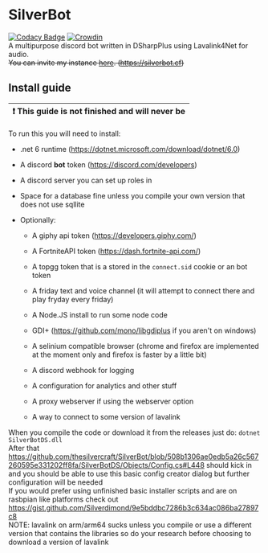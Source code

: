 # SilverBot

[![Codacy Badge](https://api.codacy.com/project/badge/Grade/f1f2a69af2b341238cd40b2f54684095)](https://app.codacy.com/gh/thesilvercraft/SilverBot?utm_source=github.com&utm_medium=referral&utm_content=thesilvercraft/SilverBot&utm_campaign=Badge_Grade_Settings)
[![Crowdin](https://badges.crowdin.net/silverbot/localized.svg)](https://crowdin.com/project/silverbot)  
A multipurpose discord bot written in DSharpPlus using Lavalink4Net for audio.  
~~You can invite my instance [here](https://discord.com/api/oauth2/authorize?client_id=702445582559739976&permissions=1278602326&scope=bot%20applications.commands).
(<https://silverbot.cf>)~~ 
## Install guide
| :exclamation: This guide is not finished and will never be|
|-----------------------------------------------------------|

To run this you will need to install:

-   .net 6 runtime (<https://dotnet.microsoft.com/download/dotnet/6.0>)

-   A discord **bot** token (<https://discord.com/developers>)

-   A discord server you can set up roles in

-   Space for a database fine unless you compile your own version that does not use sqllite



-   Optionally:

    -   A giphy api token (<https://developers.giphy.com/>)

    -   A FortniteAPI token (<https://dash.fortnite-api.com/>)

    -   A topgg token that is a stored in the `connect.sid` cookie or an bot token

    -   A friday text and voice channel (it will attempt to connect there and play fryday every friday)

    -   A Node.JS install to run some node code
    
    -   GDI+ (<https://github.com/mono/libgdiplus> if you aren't on windows)

    -   A selinium compatible browser (chrome and firefox are implemented at the moment only and firefox is faster by a little bit)
    
    -   A discord webhook for logging

    -   A configuration for analytics and other stuff
    -   A proxy webserver if using the webserver option
    -   A way to connect to some version of lavalink

When you compile the code or download it from the releases just do:
`dotnet SilverBotDS.dll`  
After that https://github.com/thesilvercraft/SilverBot/blob/508b1306ae0edb5a26c567260595e331202ff8fa/SilverBotDS/Objects/Config.cs#L448 should kick in and you should be able to use this basic config creator dialog but further configuration will be needed  
If you would prefer using unfinished basic installer scripts and are on rasbpian like platforms check out https://gist.github.com/Silverdimond/9e5bddbc7286b3c634ac086ba27897c8  
NOTE: lavalink on arm/arm64 sucks unless you compile or use a different version that contains the libraries so do your research before choosing to download a version of lavalink  
